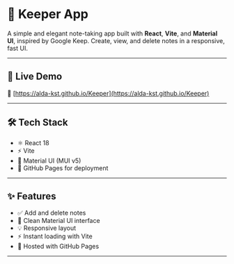 # 📒 Keeper App

A simple and elegant note-taking app built with **React**, **Vite**, and **Material UI**, inspired by Google Keep. Create, view, and delete notes in a responsive, fast UI.




---

## 🚀 Live Demo

🔗 [https://alda-kst.github.io/Keeper](https://alda-kst.github.io/Keeper)

---

## 🛠 Tech Stack

- ⚛️ React 18
- ⚡ Vite
- 🎨 Material UI (MUI v5)
- 📄 GitHub Pages for deployment

---

## ✨ Features

- ✅ Add and delete notes
- 📝 Clean Material UI interface
- 💡 Responsive layout
- ⚡ Instant loading with Vite
- 🚀 Hosted with GitHub Pages

---




